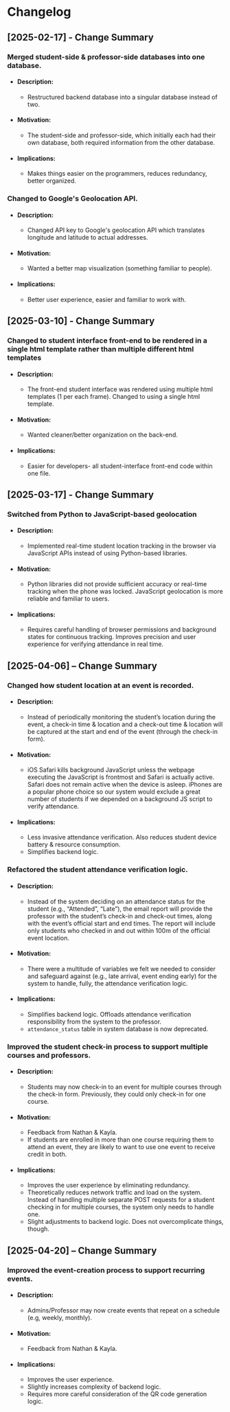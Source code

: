 # Changelog

## [2025-02-17] - Change Summary
### Merged student-side & professor-side databases into one database.
- #### Description:
    - Restructured backend database into a singular database instead of two.
- #### Motivation:
    - The student-side and professor-side, which initially each had their own database, both required information from the other database.
- #### Implications:
    - Makes things easier on the programmers, reduces redundancy, better organized.

### Changed to Google's Geolocation API.
- #### Description:
    - Changed API key to Google's geolocation API which translates longitude and latitude to actual addresses.
- #### Motivation:
    - Wanted a better map visualization (something familiar to people).
- #### Implications:
    - Better user experience, easier and familiar to work with.

## [2025-03-10] - Change Summary
### Changed to student interface front-end to be rendered in a single html template rather than multiple different html templates
- #### Description:
    - The front-end student interface was rendered using multiple html templates (1 per each frame). Changed to using a single html template.
- #### Motivation:
    - Wanted cleaner/better organization on the back-end.
- #### Implications:
    - Easier for developers- all student-interface front-end code within one file.

## [2025-03-17] - Change Summary
### Switched from Python to JavaScript-based geolocation
- #### Description:
    - Implemented real-time student location tracking in the browser via JavaScript APIs instead of using Python-based libraries.
- #### Motivation:
    - Python libraries did not provide sufficient accuracy or real-time tracking when the phone was locked. JavaScript geolocation is more reliable and familiar to users.
- #### Implications:
    - Requires careful handling of browser permissions and background states for continuous tracking. Improves precision and user experience for verifying attendance in real time.

## [2025-04-06] – Change Summary
### Changed how student location at an event is recorded.
- #### Description:
    - Instead of periodically monitoring the student’s location during the event, a check-in time & location and a check-out time & location will be captured at the start and end of the event (through the check-in form).
- #### Motivation:
    - iOS Safari kills background JavaScript unless the webpage executing the JavaScript is frontmost and Safari is actually active. Safari does not remain active when the device is asleep. iPhones are a popular phone choice so our system would exclude a great number of students if we depended on a background JS script to verify attendance.
- #### Implications:
    - Less invasive attendance verification. Also reduces student device battery & resource consumption.
    - Simplifies backend logic.

### Refactored the student attendance verification logic.
- #### Description:
    - Instead of the system deciding on an attendance status for the student (e.g., “Attended”, “Late”), the email report will provide the professor with the student’s check-in and check-out times, along with the event’s official start and end times. The report will include only students who checked in and out within 100m of the official event location.
- #### Motivation:
    - There were a multitude of variables we felt we needed to consider and safeguard against (e.g., late arrival, event ending early) for the system to handle, fully, the attendance verification logic.
- #### Implications:
    - Simplifies backend logic. Offloads attendance verification responsibility from the system to the professor.
    - `attendance_status` table in system database is now deprecated.

### Improved the student check-in process to support multiple courses and professors.
- #### Description:
    - Students may now check-in to an event for multiple courses through the check-in form. Previously, they could only check-in for one course.
- #### Motivation:
    - Feedback from Nathan & Kayla.
    - If students are enrolled in more than one course requiring them to attend an event, they are likely to want to use one event to receive credit in both.
- #### Implications:
    - Improves the user experience by eliminating redundancy.
    - Theoretically reduces network traffic and load on the system. Instead of handling multiple separate POST requests for a student checking in for multiple courses, the system only needs to handle one.
    - Slight adjustments to backend logic. Does not overcomplicate things, though.

## [2025-04-20] – Change Summary
### Improved the event-creation process to support recurring events.
- #### Description:
    - Admins/Professor may now create events that repeat on a schedule (e.g, weekly, monthly).
- #### Motivation:
    - Feedback from Nathan & Kayla.
- #### Implications:
    - Improves the user experience.
    - Slightly increases complexity of backend logic.
    - Requires more careful consideration of the QR code generation logic.